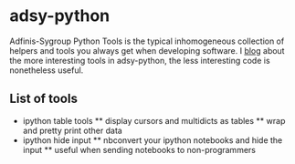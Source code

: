 adsy-python
===========

Adfinis-Sygroup Python Tools is the typical inhomogeneous collection of helpers and tools you always get when developing software. I [blog](http://ganwellresource.blogspot.ch) about the more interesting tools in adsy-python, the less interesting code is nonetheless useful.

List of tools
---------------

* ipython table tools
** display cursors and multidicts as tables
** wrap and pretty print other data
* ipython hide input
** nbconvert your ipython notebooks and hide the input
** useful when sending notebooks to non-programmers
